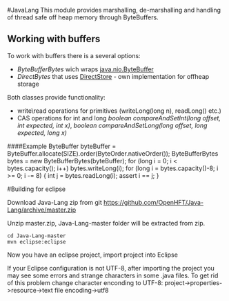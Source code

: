 #JavaLang
This module provides marshalling, de-marshalling and handling of thread safe off heap memory through ByteBuffers.
## Working with buffers
To work with buffers there is a several options:
* _ByteBufferBytes_ wich wraps [java.nio.ByteBuffer](http://docs.oracle.com/javase/7/docs/api/java/nio/ByteBuffer.html)
* _DirectBytes_ that uses [DirectStore](https://github.com/OpenHFT/Java-Lang/blob/master/lang/src/main/java/net/openhft/lang/io/DirectStore.java) - own implementation for offheap storage

Both classes provide functionality:
* write\read operations for primitives (writeLong(long n), readLong() etc.)
* CAS operations for int and long _boolean compareAndSetInt(long offset, int expected, int x)_, _boolean compareAndSetLong(long offset, long expected, long x)_

####Example
    ByteBuffer byteBuffer = ByteBuffer.allocate(SIZE).order(ByteOrder.nativeOrder());
    ByteBufferBytes bytes = new ByteBufferBytes(byteBuffer);
    for (long i = 0; i < bytes.capacity(); i++)
        bytes.writeLong(i);
    for (long i = bytes.capacity()-8; i >= 0; i -= 8) {
        int j = bytes.readLong(i);
        assert i ==  j;
    }

#Building for eclipse

Download Java-Lang zip from git https://github.com/OpenHFT/Java-Lang/archive/master.zip

Unzip master.zip, Java-Lang-master folder will be extracted from zip.

    cd Java-Lang-master
    mvn eclipse:eclipse

Now you have an eclipse project, import project into Eclipse

If your Eclipse configuration is not UTF-8, after importing the project you may see some errors and strange characters in some .java files. To get rid of this problem change character enconding to UTF-8: project->properties->resource->text file encoding->utf8